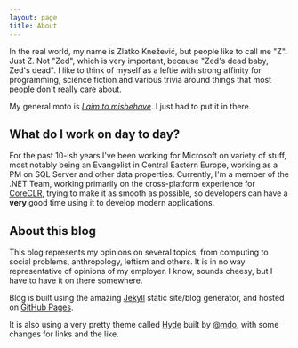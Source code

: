 ```yaml
---
layout: page
title: About
---
```


In the real world, my name is Zlatko Knežević, but people like to call me "Z". 
Just Z. Not "Zed", which is very important, because "Zed's dead baby, Zed's dead". 
I like to think of myself as a leftie with strong affinity for programming, 
science fiction and various trivia around things that most people don't really 
care about. 

My general moto is [*I aim to misbehave*](https://www.youtube.com/watch?v=1VR3Av9qfZc). 
I just had to put it in there.

## What do I work on day to day?
For the past 10-ish years I've been working for Microsoft on variety of stuff, 
most notably being an Evangelist in Central Eastern Europe, working as a PM on 
SQL Server and other data properties. Currently, I'm a member of the .NET Team, 
working primarily on the cross-platform experience for 
[CoreCLR](https://github.com/dotnet/coreclr), trying to make it as smooth as 
possible, so developers can have a **very** good time using it to develop 
modern applications. 

## About this blog
This blog represents my opinions on several topics, from computing to social 
problems, anthropology, leftism and others. It is in no way representative of 
opinions of my employer. I know, sounds cheesy, but I have to have it on there
somewhere.

Blog is built using the amazing [Jekyll](http://www.jekyllrb.com/) static 
site/blog generator, and hosted on [GitHub Pages](https://pages.github.com/). 

It is also using a very pretty theme called [Hyde](https://github.com/poole/hyde) 
built by [@mdo](https://github.com/mdo), with some changes for links and the 
like. 


